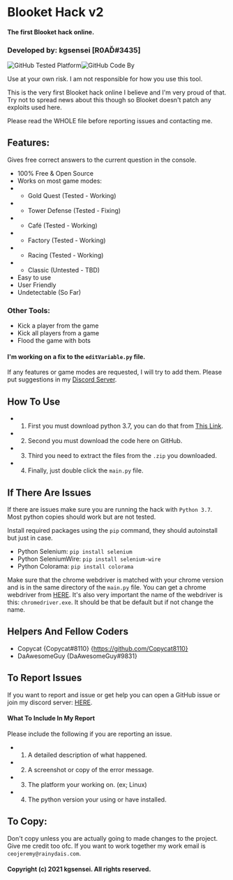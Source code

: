 # Blooket Hack   v2
#### The first Blooket hack online.
### Developed by: kgsensei [R0AĎ#3435]

![GitHub Tested Platform](https://img.shields.io/static/v1?label=Tested%20On&message=Windows&color=informational&style=for-the-badge)![GitHub Code By](https://img.shields.io/static/v1?label=Code%20By:&message=kgsensei&color=informational&style=for-the-badge)

Use at your own risk. I am not responsible for how you use this tool.

This is the very first Blooket hack online I believe and I'm very proud of that. Try not to spread news about this though so Blooket doesn't patch any exploits used here.

Please read the WHOLE file before reporting issues and contacting me.

## Features:
Gives free correct answers to the current question in the console.
- 100% Free & Open Source
- Works on most game modes:
- - Gold Quest          (Tested - Working)
- - Tower Defense       (Tested - Fixing)
- - Café                (Tested - Working)
- - Factory             (Tested - Working)
- - Racing              (Tested - Working)
- - Classic             (Untested - TBD)
- Easy to use
- User Friendly
- Undetectable (So Far)

### Other Tools:
- Kick a player from the game
- Kick all players from a game
- Flood the game with bots

#### I'm working on a fix to the `editVariable.py` file.

If any features or game modes are requested, I will try to add them.
Please put suggestions in my [Discord Server](https://discord.gg/s3QhtYJ5qH).

## How To Use
- 1. First you must download python 3.7, you can do that from [This Link](https://www.python.org/downloads/release/python-377/).
- 2. Second you must download the code here on GitHub.
- 3. Third you need to extract the files from the `.zip` you downloaded.
- 4. Finally, just double click the `main.py` file.

## If There Are Issues
If there are issues make sure you are running the hack with `Python 3.7`. Most python copies should work but are not tested.

Install required packages using the `pip` command, they should autoinstall but just in case.
- Python Selenium: `pip install selenium`
- Python SeleniumWire: `pip install selenium-wire`
- Python Colorama: `pip install colorama`

Make sure that the chrome webdriver is matched with your chrome version and is in the same directory of the `main.py` file.
You can get a chrome webdriver from [HERE](https://chromedriver.chromium.org/).
It's also very important the name of the webdriver is this: `chromedriver.exe`. It should be that be default but if not change the name.

## Helpers And Fellow Coders
- Copycat {Copycat#8110} {https://github.com/Copycat8110}
- DaAwesomeGuy {DaAwesomeGuy#9831}

## To Report Issues
If you want to report and issue or get help you can open a GitHub issue or join my discord server: [HERE](https://discord.gg/s3QhtYJ5qH).

#### What To Include In My Report
Please include the following if you are reporting an issue.
- 1. A detailed description of what happened.
- 2. A screenshot or copy of the error message.
- 3. The platform your working on. (ex; Linux)
- 4. The python version your using or have installed.

## To Copy:
Don't copy unless you are actually going to made changes to the project. Give me credit too ofc.
If you want to work together my work email is `ceojeremy@rainydais.com`.

#### Copyright (c) 2021 kgsensei. All rights reserved.
